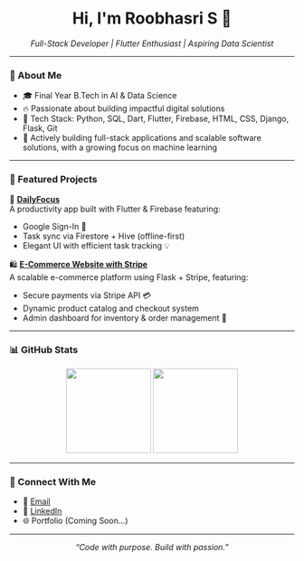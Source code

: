 <h1 align="center">Hi, I'm Roobhasri S 👋</h1>

<p align="center">
  <i>Full-Stack Developer | Flutter Enthusiast | Aspiring Data Scientist</i>
</p>

---

### 🧠 About Me

- 🎓 Final Year B.Tech in AI & Data Science  
- 🔥 Passionate about building impactful digital solutions  
- 🧰 Tech Stack: Python, SQL, Dart, Flutter, Firebase, HTML, CSS, Django, Flask, Git  
- 🚀 Actively building full-stack applications and scalable software solutions, with a growing focus on machine learning

---

### 📌 Featured Projects

🚀 **[DailyFocus](https://github.com/Roobha/dailyfocus)**  
A productivity app built with Flutter & Firebase featuring:
- Google Sign-In 🔐  
- Task sync via Firestore + Hive (offline-first)  
- Elegant UI with efficient task tracking 💡  

🛍️ **[E-Commerce Website with Stripe](https://github.com/Roobha/ecommerce-flask-stripe)**  
A scalable e-commerce platform using Flask + Stripe, featuring:
- Secure payments via Stripe API 💳  
- Dynamic product catalog and checkout system  
- Admin dashboard for inventory & order management 🛒  

---

### 📊 GitHub Stats

<p align="center">
  <img src="https://github-readme-stats.vercel.app/api?username=Roobha&show_icons=true&theme=radical" height="150" />
  <img src="https://github-readme-stats.vercel.app/api/top-langs/?username=Roobha&layout=compact&theme=radical" height="150"/>
</p>

---

### 🔗 Connect With Me

- 📧 [Email](mailto:roobhoffl@gmail.com)  
- 💼 [LinkedIn](https://www.linkedin.com/in/roobhasri-s)  
- 🌐 Portfolio (Coming Soon...)

---

<p align="center"><i>“Code with purpose. Build with passion.”</i></p>


